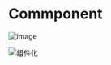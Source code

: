 # Commponent
![image](https://github.com/Liquidlkw/Commponent/assets/48376042/2ee142dc-d11b-4c12-a183-c6dfe61e11a6)



![组件化](https://github.com/Liquidlkw/Commponent/assets/48376042/735d004e-aa67-48bd-b554-246c6022e173)
